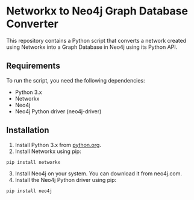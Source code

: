 # Networkx to Neo4j Graph Database Converter

This repository contains a Python script that converts a network created using Networkx into a Graph Database in Neo4j using its Python API.

## Requirements

To run the script, you need the following dependencies:

- Python 3.x
- Networkx
- Neo4j
- Neo4j Python driver (neo4j-driver)

## Installation

1. Install Python 3.x from [python.org](https://www.python.org/).
2. Install Networkx using pip:

```bash
pip install networkx
```
3. Install Neo4j on your system. You can download it from neo4j.com.
4. Install the Neo4j Python driver using pip:
```bash
pip install neo4j
```
